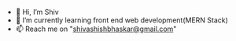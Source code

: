 - 👋 Hi, I’m Shiv
- 🌱 I’m currently learning front end web development(MERN Stack)
- 📫 Reach me on "shivashishbhaskar@gmail.com"

<!---
shiv-1111/shiv-1111 is a ✨ special ✨ repository because its `README.md` (this file) appears on your GitHub profile.
You can click the Preview link to take a look at your changes.
--->
